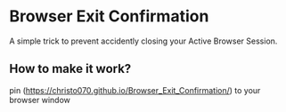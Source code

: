 # Browser Exit Confirmation
A simple trick to prevent accidently closing your Active Browser Session.

## How to make it work?
pin (https://christo070.github.io/Browser_Exit_Confirmation/) to your browser window
